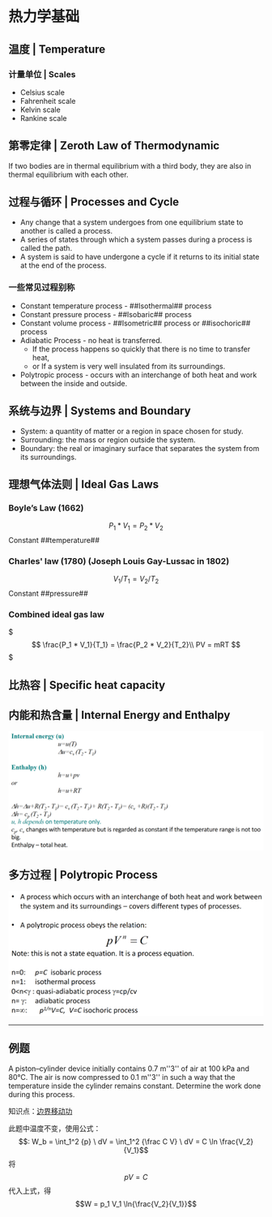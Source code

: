 # 热力学基础

## 温度 | Temperature

### 计量单位 | Scales

- Celsius scale
- Fahrenheit scale
- Kelvin scale
- Rankine scale

## 第零定律 | Zeroth Law of Thermodynamic

If two bodies are in thermal equilibrium with a third body, they are also in thermal equilibrium with each other.

## 过程与循环 | Processes and Cycle

- Any change that a system undergoes from one equilibrium state to another is called a process.
- A series of states through which a system passes during a process is called the path.
- A system is said to have undergone a cycle if it returns to its initial state at the end of the process.

### 一些常见过程别称

- Constant temperature process - ##Isothermal## process
- Constant pressure process - ##Isobaric## process
- Constant volume process - ##Isometric## process or ##isochoric## process
- Adiabatic Process - no heat is transferred.
  - If the process happens so quickly that there is no time to transfer heat,
  - or If a system is very well insulated from its surroundings.
- Polytropic process - occurs with an interchange of both heat and work between the inside and outside.

## 系统与边界 | Systems and Boundary

- System: a quantity of matter or a region in space chosen for study.
- Surrounding: the mass or region outside the system.
- Boundary: the real or imaginary surface that separates the system from its surroundings.

## 理想气体法则 | Ideal Gas Laws

### Boyle’s Law (1662)

$$P_1 * V_1 = P_2 * V_2$$ Constant ##temperature##

### Charles' law (1780) (Joseph Louis Gay-Lussac in 1802)

$$V_1 / T_1 = V_2 / T_2$$ Constant ##pressure##

### Combined ideal gas law

$$$
\frac{P_1 * V_1}{T_1} = \frac{P_2 * V_2}{T_2}\\
PV = mRT
$$$

## 比热容 | Specific heat capacity

## 内能和热含量 | Internal Energy and Enthalpy

![内能和热含量](.热力学基础/内能和热含量.png)

## 多方过程 | Polytropic Process

![多方过程](.热力学基础/多方过程.png)

- - -

## 例题

A piston–cylinder device initially contains 0.7 m''3'' of air at 100 kPa and 80°C. The air is now compressed to 0.1 m''3'' in such a way that the temperature inside the cylinder remains constant. Determine the work done during this process.

知识点：[边界移动功](学习笔记/工程热力学/非流动过程.md)

此题中温度不变，使用公式：$$: W_b = \int_1^2 {p} \ dV = \int_1^2 {\frac C V} \ dV = C \ln \frac{V_2}{V_1}$$
将 $$pV = C$$ 代入上式，得 $$W = p_1 V_1 \ln{\frac{V_2}{V_1}}$$
